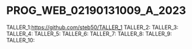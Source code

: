 # PROG_WEB_02190131009_A_2023

TALLER_1:https://github.com/steb50/TALLER_1
TALLER_2:
TALLER_3:
TALLER_4:
TALLER_5:
TALLER_6:
TALLER_7:
TALLER_8:
TALLER_9:
TALLER_10:
